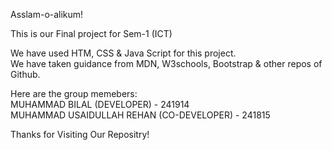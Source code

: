 Asslam-o-alikum!

This is our Final project for Sem-1 (ICT)

We have used HTM, CSS & Java Script for this project.
<br>
We have taken guidance from MDN, W3schools, Bootstrap & other repos of Github.

Here are the group memebers:
<br>
MUHAMMAD BILAL (DEVELOPER) - 241914
<br>
MUHAMMAD USAIDULLAH REHAN (CO-DEVELOPER) - 241815

Thanks for Visiting Our Repositry!

